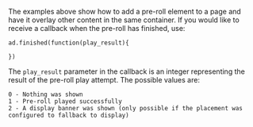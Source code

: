 The examples above show how to add a pre-roll element to a page and have it overlay other content in the same container. If you would like to receive a callback when the pre-roll has finished, use:
```
ad.finished(function(play_result){
	
})
```


The ```play_result``` parameter in the callback is an integer representing the result of the pre-roll play attempt. The possible values are:
```
0 - Nothing was shown
1 - Pre-roll played successfully
2 - A display banner was shown (only possible if the placement was configured to fallback to display)
```